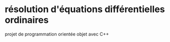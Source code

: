 # résolution d'équations différentielles ordinaires
projet de programmation orientée objet avec C++ 
